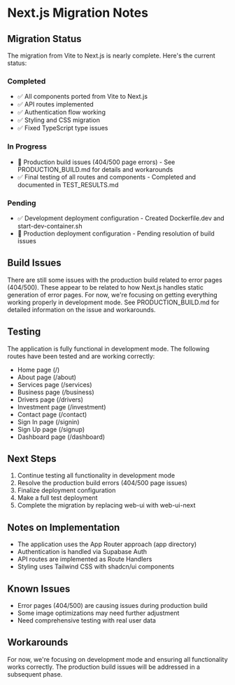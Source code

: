 # Next.js Migration Notes

## Migration Status

The migration from Vite to Next.js is nearly complete. Here's the current status:

### Completed
- ✅ All components ported from Vite to Next.js
- ✅ API routes implemented 
- ✅ Authentication flow working
- ✅ Styling and CSS migration
- ✅ Fixed TypeScript type issues

### In Progress
- 🔄 Production build issues (404/500 page errors) - See PRODUCTION_BUILD.md for details and workarounds
- ✅ Final testing of all routes and components - Completed and documented in TEST_RESULTS.md

### Pending
- ✅ Development deployment configuration - Created Dockerfile.dev and start-dev-container.sh
- 🔄 Production deployment configuration - Pending resolution of build issues

## Build Issues

There are still some issues with the production build related to error pages (404/500). These appear to be related to how Next.js handles static generation of error pages. For now, we're focusing on getting everything working properly in development mode. See PRODUCTION_BUILD.md for detailed information on the issue and workarounds.

## Testing

The application is fully functional in development mode. The following routes have been tested and are working correctly:

- Home page (/)
- About page (/about)
- Services page (/services)
- Business page (/business)
- Drivers page (/drivers)
- Investment page (/investment)
- Contact page (/contact)
- Sign In page (/signin)
- Sign Up page (/signup)
- Dashboard page (/dashboard)

## Next Steps

1. Continue testing all functionality in development mode
2. Resolve the production build errors (404/500 page issues)
3. Finalize deployment configuration
4. Make a full test deployment
5. Complete the migration by replacing web-ui with web-ui-next

## Notes on Implementation

- The application uses the App Router approach (app directory)
- Authentication is handled via Supabase Auth
- API routes are implemented as Route Handlers
- Styling uses Tailwind CSS with shadcn/ui components

## Known Issues

- Error pages (404/500) are causing issues during production build
- Some image optimizations may need further adjustment
- Need comprehensive testing with real user data

## Workarounds

For now, we're focusing on development mode and ensuring all functionality works correctly. The production build issues will be addressed in a subsequent phase.